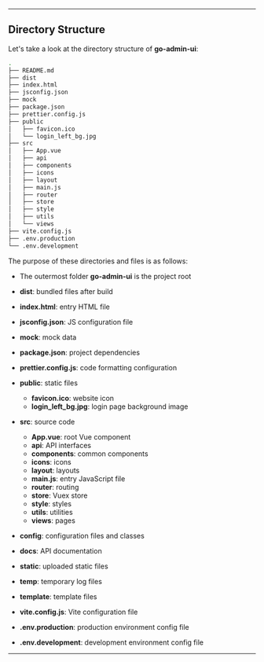 
---

## Directory Structure

Let's take a look at the directory structure of **go-admin-ui**:

```bash
.
├── README.md
├── dist
├── index.html
├── jsconfig.json
├── mock
├── package.json
├── prettier.config.js
├── public
│   ├── favicon.ico
│   └── login_left_bg.jpg
├── src
│   ├── App.vue
│   ├── api
│   ├── components
│   ├── icons
│   ├── layout
│   ├── main.js
│   ├── router
│   ├── store
│   ├── style
│   ├── utils
│   └── views
├── vite.config.js
├── .env.production
└── .env.development
```

The purpose of these directories and files is as follows:

* The outermost folder **go-admin-ui** is the project root
* **dist**: bundled files after build
* **index.html**: entry HTML file
* **jsconfig.json**: JS configuration file
* **mock**: mock data
* **package.json**: project dependencies
* **prettier.config.js**: code formatting configuration
* **public**: static files

  * **favicon.ico**: website icon
  * **login\_left\_bg.jpg**: login page background image
* **src**: source code

  * **App.vue**: root Vue component
  * **api**: API interfaces
  * **components**: common components
  * **icons**: icons
  * **layout**: layouts
  * **main.js**: entry JavaScript file
  * **router**: routing
  * **store**: Vuex store
  * **style**: styles
  * **utils**: utilities
  * **views**: pages
* **config**: configuration files and classes
* **docs**: API documentation
* **static**: uploaded static files
* **temp**: temporary log files
* **template**: template files
* **vite.config.js**: Vite configuration file
* **.env.production**: production environment config file
* **.env.development**: development environment config file

---

